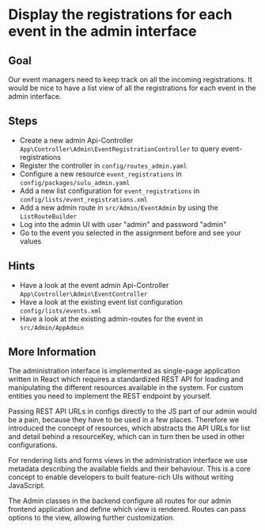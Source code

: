 Display the registrations for each event in the admin interface 
===============================================================

Goal
----

Our event managers need to keep track on all the incoming registrations. It would 
be nice to have a list view of all the registrations for each event in the admin interface.

Steps
-----

* Create a new admin Api-Controller `App\Controller\Admin\EventRegistrationController` to query event-registrations
* Register the controller in `config/routes_admin.yaml`
* Configure a new resource `event_registrations` in `config/packages/sulu_admin.yaml`
* Add a new list configuration for `event_registrations` in `config/lists/event_registrations.xml`
* Add a new admin route in `src/Admin/EventAdmin` by using the `ListRouteBuilder`
* Log into the admin UI with user "admin" and password "admin"
* Go to the event you selected in the assignment before and see your values

Hints
-----

* Have a look at the event admin Api-Controller `App\Controller\Admin\EventController`
* Have a look at the existing event list configuration `config/lists/events.xml`
* Have a look at the existing admin-routes for the event in `src/Admin/AppAdmin`

More Information
----------------

The administration interface is implemented as single-page application written in React which requires a 
standardized REST API for loading and manipulating the different resources available in the system.
For custom entities you need to implement the REST endpoint by yourself.

Passing REST API URLs in configs directly to the JS part of our admin would be a pain, because they have to 
be used in a few places. Therefore we introduced the concept of resources, which abstracts the API URLs 
for list and detail behind a resourceKey, which can in turn then be used in other configurations.

For rendering lists and forms views in the administration interface we use metadata describing the available fields 
and their behaviour. This is a core concept to enable developers to built feature-rich UIs without writing JavaScript.

The Admin classes in the backend configure all routes for our admin frontend application and 
define which view is rendered. Routes can pass options to the view, allowing further customization.
